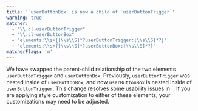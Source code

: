 ```yaml
---
title: '`userButtonBox` is now a child of `userButtonTrigger`'
warning: true
matcher:
  - "\\.cl-userButtonTrigger"
  - "\\.cl-userButtonBox"
  - "elements:\\s+{[\\s\\S]*?userButtonTrigger:[\\s\\S]*?}"
  - "elements:\\s+{[\\s\\S]*?userButtonBox:[\\s\\S]*?}"
matcherFlags: 'm'
---
```


We have swapped the parent-child relationship of the two elements `userButtonTrigger` and `userButtonBox`. Previously, `userButtonTrigger` was nested inside of `userButtonBox`, and now `userButtonBox` is nested inside of `userButtonTrigger`. This change resolves [some usability issues](https://github.com/clerk/javascript/issues/1625) in `<UserButton />. If you are applying style customization to either of these elements, your customizations may need to be adjusted.
